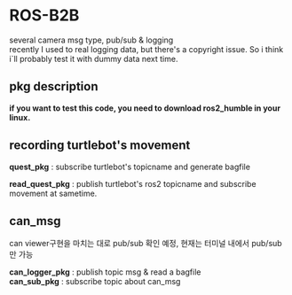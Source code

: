 # ROS-B2B  
several camera msg type, pub/sub & logging  
recently I used to real logging data, but there's a copyright issue. So i think i`ll probably test it with dummy data next time.

## pkg description
<b>if you want to test this code, you need to download ros2_humble in your linux.  </b>

## recording turtlebot's movement
<b>quest_pkg</b> : subscribe turtlebot's topicname and generate bagfile  

<b>read_quest_pkg</b> : publish turtlebot's ros2 topicname and subscribe movement at sametime.   

## can_msg
can viewer구현을 마치는 대로 pub/sub 확인 예정, 현재는 터미널 내에서 pub/sub만 가능

<b>can_logger_pkg</b> : publish topic msg & read a bagfile   
<b>can_sub_pkg</b> : subscribe topic about can_msg  

<br></br>


